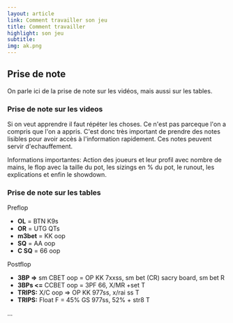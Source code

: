 ```yaml
---
layout: article
link: Comment travailler son jeu
title: Comment travailler
highlight: son jeu
subtitle: 
img: ak.png
---
```


<div class="py-16 bg-white overflow-hidden lg:py-16s">
  <div class="relative max-w-xl mx-auto px-4 sm:px-6 lg:px-8 lg:max-w-screen-xl">
    <h2 class="text-center mt-1 text-4xl tracking-tight leading-10 font-semibold text-gray-900 sm:leading-none sm:text-6xl lg:text-5xl xl:text-5xl">
      Prise de note
    </h2>
    <div class="max-w-3xl mx-auto">
      <p class="text-left max-w-3xl mx-auto mt-12 text-xl leading-7 text-gray-500 text-justify">
        On parle ici de la prise de note sur les vidéos, mais aussi sur les tables.
      </p>
      <h3 class="mt-12 text-xl tracking-tight leading-10 font-semibold text-gray-900 sm:leading-none sm:text-4xl lg:text-2xl xl:text-2xl">
        Prise de note sur les videos
      </h3>
      <p class="text-left max-w-3xl mx-auto mt-12 text-xl leading-7 text-gray-500 text-justify">
        Si on veut apprendre il faut répéter les choses. Ce n'est pas parceque l'on a compris que l'on a appris. C'est donc très important de prendre des notes lisibles pour avoir accès à l'information rapidement. Ces notes peuvent servir d'echauffement.
      </p>
      <p class="text-left max-w-3xl mx-auto mt-12 text-xl leading-7 text-gray-500 text-justify">
        Informations importantes: Action des joueurs et leur profil avec nombre de mains, le flop avec la taille du pot, les sizings en % du pot, le runout, les explications et enfin le showdown.
      </p>
      <h3 class="mt-12 text-xl tracking-tight leading-10 font-semibold text-gray-900 sm:leading-none sm:text-4xl lg:text-2xl xl:text-2xl">
        Prise de note sur les tables
      </h3>
      <p class="text-left max-w-3xl mx-auto mt-12 text-xl leading-7 text-gray-500 text-justify">
        Preflop
      </p>
      <ul class="text-left max-w-3xl mx-auto mt-6 text-xl leading-7 text-gray-500 list-disc list-inside">
        <li><b>OL</b> = BTN K9s</li>
        <li><b>OR</b> = UTG QTs</li>
        <li><b>m3bet</b> = KK oop</li>
        <li><b>SQ</b> = AA oop</li>
        <li><b>C SQ</b> = 66 oop</li>
      </ul>
      <p class="text-left max-w-3xl mx-auto mt-12 text-xl leading-7 text-gray-500 text-justify">
        Postflop
      </p>
      <ul class="text-left max-w-3xl mx-auto mt-6 text-xl leading-7 text-gray-500 list-disc list-inside">
        <li><b>3BP =></b> sm CBET oop = OP KK 7xxss, sm bet (CR) sacry board, sm bet R</li>
        <li><b>3BPs <=</b> CCBET oop = 3PF 66, X/MR +set T</li>
        <li><b>TRIPS:</b> X/C oop => OP KK 977ss, x/rai ss T</li>
        <li><b>TRIPS:</b> Float F = 45% GS 977ss, 52% + str8 T</li>
      </ul>
      <p class="text-left max-w-3xl mx-auto mt-12 text-xl leading-7 text-gray-500 text-justify">
        ...
      </p>
    </div>
  </div>
</div>
